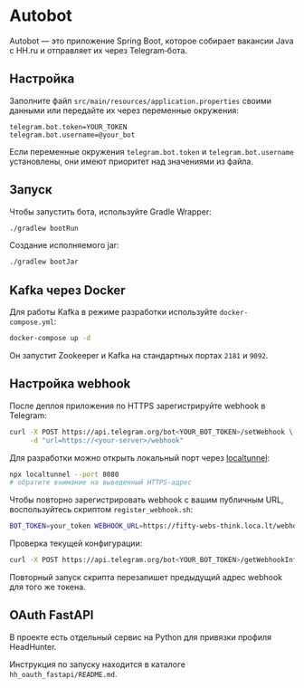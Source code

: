 # Autobot

Autobot — это приложение Spring Boot, которое собирает вакансии Java с HH.ru и
отправляет их через Telegram‑бота.

## Настройка

Заполните файл `src/main/resources/application.properties` своими данными или
передайте их через переменные окружения:

```properties
telegram.bot.token=YOUR_TOKEN
telegram.bot.username=@your_bot
```

Если переменные окружения `telegram.bot.token` и `telegram.bot.username`
установлены, они имеют приоритет над значениями из файла.

## Запуск

Чтобы запустить бота, используйте Gradle Wrapper:

```bash
./gradlew bootRun
```

Создание исполняемого jar:

```bash
./gradlew bootJar
```

## Kafka через Docker

Для работы Kafka в режиме разработки используйте `docker-compose.yml`:

```bash
docker-compose up -d
```

Он запустит Zookeeper и Kafka на стандартных портах `2181` и `9092`.


## Настройка webhook

После деплоя приложения по HTTPS зарегистрируйте webhook в Telegram:

```bash
curl -X POST https://api.telegram.org/bot<YOUR_BOT_TOKEN>/setWebhook \
     -d "url=https://<your-server>/webhook"
```

Для разработки можно открыть локальный порт через
[localtunnel](https://github.com/localtunnel/localtunnel):

```bash
npx localtunnel --port 8080
# обратите внимание на выведенный HTTPS‑адрес
```

Чтобы повторно зарегистрировать webhook с вашим публичным URL,
воспользуйтесь скриптом `register_webhook.sh`:

```bash
BOT_TOKEN=your_token WEBHOOK_URL=https://fifty-webs-think.loca.lt/webhook ./register_webhook.sh
```

Проверка текущей конфигурации:

```bash
curl -X POST https://api.telegram.org/bot<YOUR_BOT_TOKEN>/getWebhookInfo
```

Повторный запуск скрипта перезапишет предыдущий адрес webhook для того же токена.

## OAuth FastAPI

В проекте есть отдельный сервис на Python для привязки профиля HeadHunter.

Инструкция по запуску находится в каталоге `hh_oauth_fastapi/README.md`.
